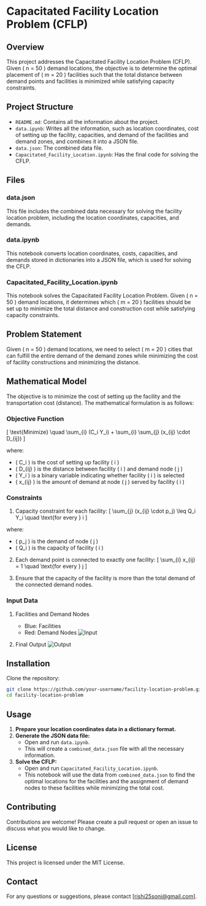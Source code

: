 # Capacitated Facility Location Problem (CFLP)

## Overview

This project addresses the Capacitated Facility Location Problem (CFLP). Given \( n = 50 \) demand locations, the objective is to determine the optimal placement of \( m = 20 \) facilities such that the total distance between demand points and facilities is minimized while satisfying capacity constraints.

## Project Structure

- `README.md`: Contains all the information about the project.
- `data.ipynb`: Writes all the information, such as location coordinates, cost of setting up the facility, capacities, and demand of the facilities and demand zones, and combines it into a JSON file.
- `data.json`: The combined data file.
- `Capacitated_Facility_Location.ipynb`: Has the final code for solving the CFLP.

## Files

### data.json

This file includes the combined data necessary for solving the facility location problem, including the location coordinates, capacities, and demands.

### data.ipynb

This notebook converts location coordinates, costs, capacities, and demands stored in dictionaries into a JSON file, which is used for solving the CFLP.

### Capacitated_Facility_Location.ipynb

This notebook solves the Capacitated Facility Location Problem. Given \( n = 50 \) demand locations, it determines which \( m = 20 \) facilities should be set up to minimize the total distance and construction cost while satisfying capacity constraints.

## Problem Statement

Given \( n = 50 \) demand locations, we need to select \( m = 20 \) cities that can fulfill the entire demand of the demand zones while minimizing the cost of facility constructions and minimizing the distance.

## Mathematical Model

The objective is to minimize the cost of setting up the facility and the transportation cost (distance). The mathematical formulation is as follows:

### Objective Function

\[
\text{Minimize} \quad \sum_{i} (C_i Y_i) + \sum_{i} \sum_{j} (x_{ij} \cdot D_{ij})
\]

where:
- \( C_i \) is the cost of setting up facility \( i \)
- \( D_{ij} \) is the distance between facility \( i \) and demand node \( j \)
- \( Y_i \) is a binary variable indicating whether facility \( i \) is selected
- \( x_{ij} \) is the amount of demand at node \( j \) served by facility \( i \)

### Constraints

1. Capacity constraint for each facility:
\[
\sum_{j} (x_{ij} \cdot p_j) \leq Q_i Y_i \quad \text{for every } i
\]

where:
- \( p_j \) is the demand of node \( j \)
- \( Q_i \) is the capacity of facility \( i \)

2. Each demand point is connected to exactly one facility:
\[
\sum_{i} x_{ij} = 1 \quad \text{for every } j
\]

3. Ensure that the capacity of the facility is more than the total demand of the connected demand nodes.

### Input Data

1. Facilities and Demand Nodes
   - Blue: Facilities
   - Red: Demand Nodes
   ![Input](images/input.jpeg)

2. Final Output
   ![Output](images/output.jpeg)

## Installation

Clone the repository:

```sh
git clone https://github.com/your-username/facility-location-problem.git
cd facility-location-problem
```
## Usage

1. **Prepare your location coordinates data in a dictionary format.**
2. **Generate the JSON data file:**
    - Open and run `data.ipynb`.
    - This will create a `combined_data.json` file with all the necessary information.
3. **Solve the CFLP:**
    - Open and run `Capacitated_Facility_Location.ipynb`.
    - This notebook will use the data from `combined_data.json` to find the optimal locations for the facilities and the assignment of demand nodes to these facilities while minimizing the total cost.

## Contributing

Contributions are welcome! Please create a pull request or open an issue to discuss what you would like to change.

## License

This project is licensed under the MIT License.

## Contact

For any questions or suggestions, please contact [rishi25soni@gmail.com].

